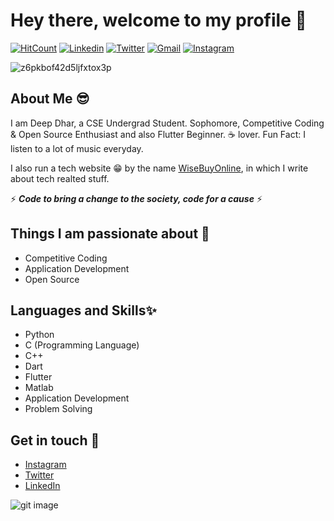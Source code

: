 # Hey there, welcome to my profile 👋

[![HitCount](http://hits.dwyl.com/deepdhar/deepdhar.svg)](http://hits.dwyl.com/deepdhar/deepdhar) 
<a href="https://www.linkedin.com/in/deep-dhar/" target="_blank"><img src="https://img.shields.io/badge/-deepdhar-blue?style=flat-square&logo=Linkedin&logoColor=white" alt="Linkedin"></a>  <a href="https://twitter.com/deepdhar2000" target="_blank"><img src="https://img.shields.io/badge/-@deepdhar2000-1ca0f1?style=flat-square&labelColor=1ca0f1&logo=twitter&logoColor=white" alt="Twitter"></a>  <a href="mailto:dhar2017.slg@gmail.com" target="_blank"><img src="https://img.shields.io/badge/-dhar2017.slg@gmail.com-c14438?style=flat-square&logo=Gmail&logoColor=white" alt="Gmail"></a>  <a href="https://instagram.com/_deepdhar_/" target="_blank"><img src="https://img.shields.io/badge/-__deepdhar__-C13584?style=flat-square&labelColor=C13584&logo=instagram&logoColor=white" alt="Instagram"></a>

![z6pkbof42d5ljfxtox3p](https://user-images.githubusercontent.com/53803245/87873597-889bf180-c9e0-11ea-936c-0c1abb3259e7.png)

## About Me 😎
I am Deep Dhar, a CSE Undergrad Student. Sophomore, Competitive Coding & Open Source Enthusiast and also Flutter Beginner. ☕ lover. Fun Fact: I listen to a lot of music everyday.

I also run a tech website 😁 by the name [WiseBuyOnline](https://www.wisebuyonline.com), in which I write about tech realted stuff.

⚡ **_Code to bring a change to the society, code for a cause_** ⚡

## Things I am passionate about 🎯
- Competitive Coding
- Application Development
- Open Source

## Languages and Skills✨
- Python
- C (Programming Language)
- C++
- Dart
- Flutter
- Matlab
- Application Development
- Problem Solving

## Get in touch 📱
- [Instagram](https://www.instagram.com/_deepdhar_)
- [Twitter](https://twitter.com/deepdhar2000)
- [LinkedIn](https://www.linkedin.com/in/deep-dhar)

![git image](https://user-images.githubusercontent.com/53803245/87877334-5d72cb80-c9fb-11ea-9320-8fa15f9e3e23.png)
